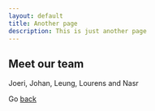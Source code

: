 ```yaml
---
layout: default
title: Another page
description: This is just another page
---
```


## Meet our team

Joeri, Johan, Leung, Lourens and Nasr

Go [back](./)
